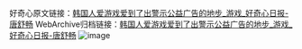 好奇心原文链接：[韩国人爱游戏爱到了出警示公益广告的地步_游戏_好奇心日报-唐舒畅](https://www.qdaily.com/articles/5605.html)
WebArchive归档链接：[韩国人爱游戏爱到了出警示公益广告的地步_游戏_好奇心日报-唐舒畅](http://web.archive.org/web/20190623165116/https://www.qdaily.com/articles/5605.html)
![image](http://ww3.sinaimg.cn/large/007d5XDply1g3w8vpu0a9j30u02wehdt)